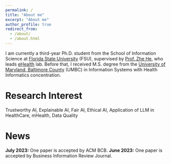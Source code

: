 ```yaml
---
permalink: /
title: "About me"
excerpt: "About me"
author_profile: true
redirect_from: 
  - /about/
  - /about.html
---
```


I am currently a third-year Ph.D. student from the School of Information Science at [Florida State University](https://www.fsu.edu/) (FSU), supervised by [Prof. Zhe He](https://directory.cci.fsu.edu/zhe-he/), who leads [eHealth](https://ehealthlab.cci.fsu.edu/) lab. Before that, I received M.S. degree from the [University of Maryland, Baltimore County](https://informationsystems.umbc.edu/) (UMBC) in Information Systems with Health Informatics concentration. 

Research Interest
======
Trustworthy AI, Explainable AI, Fair AI, Ethical AI, Application of LLM in HealthCare, mHealth, Data Quality

News
======
**July 2023:** One paper is accepted by ACM BCB.
**June 2023:** One paper is accepted by Business Information Review Journal.
